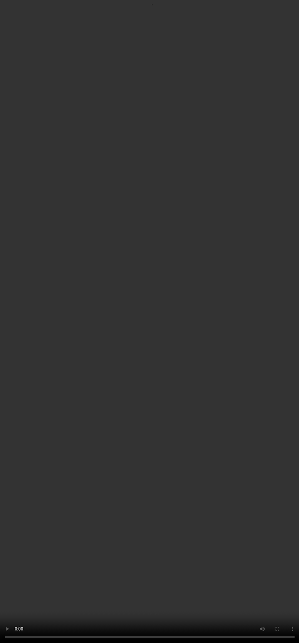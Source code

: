 ```yaml
---
title: Cascade Solves Styling - @mrtnvh

theme: mrtnvh
routerMode: 'hash'
layout: cover

fonts:
  sans: Inter Tight
  weights: '400,700,800'
  mono: "IBM Plex Mono"

# the image source
background: ./images/distinct-mind-Js9auX5_9R8-unsplash-edited.jpg
backgroundCredits: 'Original photo by Distinct Mind on Unsplash (https://unsplash.com/photos/Js9auX5_9R8)'
---
```


---
layout: center
---

<h1 class="text-15xl text-center">CSS</h1>

<!-- Have you written any CSS lately? -->

---
layout: center
---
<div class="text-center">
  <h1 class="text-9xl">Abstractions</h1>
  (eg. Tailwind, Bootstrap, Sass, …)
</div>

<!-- Have you written any Bootstrap, Tailwind or some other abstraction lately? -->

---
layout: center
---

<h1 class="text-12xl text-center">Expert</h1>

<!--
Would you consider yourself an expert in CSS? Or rather, an expert in an abstraction?
-->

---
layout: black
---

.

<!-- 
As front-end developers, it's our duty to build beautiful UIs and create the most user-friendly experience possible within the given constraints. Time constraints by our team members in operations. Technical limitations by the history of the code.

With abstractions, we aim to make complexity more manageable within those constraints.

Abstractions are a great way to tailor code to the most common usage. One could create or generate a RESTful API client because who wants to handwrite lengthy fetch requests day in day out? That's one of the reasons why abstractions exist.

But due to the stress of the constraints, our community often takes a popular opinion for truth without actually thinking or trying the thing that is under the hood.

And more so is the case with CSS.
-->

---
layout: cover
background: ./images/photo-1511936606692-5e0d73f6b638.avif
backgroundCredits: 'Original photo by Nathan Ziemanski on Unsplash (https://unsplash.com/photos/hjW4o5XfCzc)'
---

.

<!--
To some, CSS is the most beautiful language they have ever written, like a gentle stream flowing over your markup and letting it burst into invigorating, saturated life.
-->

---
layout: cover
background: ./images/photo-1619266465172-02a857c3556d.avif
backgroundCredits: 'Original photo by Tetiana Grypachevska on Unsplash (https://unsplash.com/photos/80x3QULJDN4)'
---

.

<!--
To others, CSS is the bane of their existence. An impossible game of whack-a-mole where changing one thing inevitably leads to unwanted side effects on totally unrelated places.
-->

---
layout: center
---

<div class="text-center">
  <h1 class="text-9xl">Abstractions</h1>
</div>

<!-- We try to ease those harsh feelings with abstractions. They try to create something graspable for the ones for whom the underlying layer is too complex. -->

---
layout: center
---

<div class="flex flex-col items-center justify-center h-full text-center">
  <h1>
    <a href="https://mrtnvh.com" target="_blank" rel="nofollow noopener">
      <img
        class="h-32"
        src="/images/mrtnvh-logo.svg"
      />
    </a>
  </h1>
</div>

<!-- 
My name is Maarten Van Hoof
-->

---
layout: cover
background: ./images/io-roles.svg
---

.

<!-- 
I am a Lead Front-end Developer and Developer Advocate at iO in Eindhoven in the Netherlands. For the next 30 minutes, I am here to take you through some of the struggles we've had and still have with CSS, but also share the new possibilities in browsers now and in development to ease our pain. All this is to send y'all home with a spark to rethink how you write CSS in the future. Let me point out the biggest problem developers have with CSS. Or better said, the thing that developers struggle to understand.
-->

---
layout: cover
background: ./images/cascade-og.svg
---

.

<!--
To whom does this look familiar?

This is the cascade. The C in CSS. Together with inheritance and specificity, it turns CSS into a super powerful styling and layout language. 

These fundamental concepts of CSS are how you control which styling is applied to an HTML element.

CSS is a language in which you can layer styling rules. Through inheritance, specific rules are able to trickle down, like text colour, for instance, and through the cascade and specificity algorithms, conflicting rules will be resolved.

The keen eye might be missing a few parts. This is the cascade from when I first started developing CSS. 

The current state is much more fun and exciting, but I want to save all your ohs and ahs for the end of the talk, right?

Let's quickly recap the items shown here so everyone is up to speed.

To save time, I will read this part from my notes so we have plenty of time for the shiny, new parts. Alright? Let's go.
-->

---
layout: cover
background: ./images/cascade-origin-importance.svg
---

.

<!--
First up, origin and importance. 
-->

---
layout: center
---

<img src="/images/origin.svg" style="height: 30rem;" />

<!--
With origin, the browser asks: Who has defined the CSS? Did the website's author have custom styling? Has the browser's user configured custom styling via an extension to improve their personal user experience? What does the browser or user-agent have configured for default styling?

We already see a pattern that will return throughout all cascade sections. !important inverts the priority of the rules. So, browser rules set with importance will always have a higher priority than user-defined rules without priority.

That's why, for instance, it's considered an accessibility best practice to author font sizes with relative units to ensure the user-preferred font size, configured in the browser settings, which will end up at the origin with the least priority, is the base of the authored font-size.
-->

---
layout: cover
background: ./images/cascade-element-attached.svg
---

-

<!--
The next part of the cascade
-->

---
layout: code
---

```html
<h1 style="font-size: 6rem;">
  Heading
</h1>
```

<style>
  .slidev-layout.code {
    align-items: center;

    pre code {
      font-size: 2rem;
      line-height: 1.5;
    }
  }
</style>

<!--
This is where we add styling directly onto the HTML element via the style attribute.
-->

---
layout: code
---

```html
<h1 style="font-size: 6rem;">
  Heading
</h1>

<!-- Does not equal -->

<h1 class="text-18xl">
  Heading
</h1>

```

<style>
  .slidev-layout.code {
    align-items: center;

    pre code {
      font-size: 2rem;
      line-height: 1.5;
    }
  }
</style>

<!--
This might look familiar to people using atomic libraries, like Tailwind. Although this almost looks the same, the main difference is that, with atomic libraries, we declare rules using selectors. And those, by default without importance, have less priority.
-->

---
layout: cover
background: ./images/cascade-selector-specificity.svg
---

.

<!--
That brings us to the next part of the cascade, the one we all know the most: Selector specificity. 
-->

---
layout: code
---

```css
#app {}

::after {}

h1 {}

:empty {}

.component {}

[data-reset] {}

* {}
```

<style>
  .slidev-layout.code {
    align-items: center;

    pre code {
      font-size: 1.1rem;
      line-height: 1.5;
    }
  }
</style>

<!--
We have different ways to target HTML elements:
- ID selectors
- Pseudo-elements, which you can recognize by the double colon
- Type selectors, also known as tag selectors
- Pseudo-classes, which you can recognize by the single colon.
- Class selectors
- Attribute selectors
- Universal selectors

With specificity, it isn't just that the shown topmost selector is the one with the highest priority. It's a slightly more complex algorithm. 
-->

---
layout: center
---

<div class="text-center">


<p class="text-8xl font-extrabold">
(
<span style="color:#0065ff">A</span>,
<span style="color:#ff00e6">B</span>,
<span style="color:#ff0000">C</span>
)
</p>

(
<span style="color:#0065ff">ids</span>,
<span style="color:#ff00e6">(pseudo-)classes and attributes</span>,
<span style="color:#ff0000">(pseudo-)elements</span>
)

<br/>

[Polypane CSS specificity calculator](https://polypane.app/css-specificity-calculator)

</div>

<!--
Specificity is calculated by using 3 weight categories. We can visualize this as a tuple of numbers.

The first weight category is the number of IDs in the selector. The second category is the number of classes, pseudo-classes and attributes in the selector. The third category is the selector's number of types or tags and pseudo-elements. Universal selectors, like the asterisk; combinators, like the plus sign; child or sibling selectors, like the tilde; and values of the pseudo-class ':where', more on that later, are not counted when calculating specificity.

With this tuple, each weight category has a different priority. In this example, from left to right, we go from more priority to less priority. So, the ID column has the highest priority, followed by the class column and, lastly, the type column.

Kilian Valkhof, the creator of Polypane, has an excellent tool for visualizing specificity. Just fill in your selectors, and it will show you the specificity of each selector, the total of each weight category, from which you can then calculate the specificity of the entire selector.

Also, Chrome Devtools now has a specificity calculator built in. Just click on the element you want to inspect, go to the styles pane and hover over the selector of your choice.

But back to Kilian's tool. Let's take his first example. We have a header type selector. Within the header, we target an h1 with the id site title, and within that h1, we want to select the direct child with a class of logo. This results in a specificity of 1, 1, 2. The first weight is one because of the id site title, the second weight is one because of the class logo, and the third weight is two because of both the type selector h1 and the type selector header.

What would happen if I were to remove the id selector?

And if I were to add more classes, maybe a hundred, make it one humongous list of selectors, would this selector become more specific than our first example with the id selector? 

No.

Because a single value in a higher level is more important than all levels below it. For example, you can have 1000 class names, and a selector with a single ID would still be more specific.

Is everybody still following along? Yes? Good. Let's continue.
-->

---
layout: cover
background: ./images/cascade-order-of-appearance.svg
---

.

<!--
On to the last part of the cascade, the order of appearance. If multiple selectors have the same weight in all other parts of the cascade, the order in which they appear in the CSS file will finally determine which rule is applied.
-->

---
layout: code
---

```css
a {
  color: aqua;
}

a {
  color: chocolate;
}

a {
  color: peachpuff;
}
```

<style>
  .slidev-layout.code {
    align-items: center;

    pre code {
      font-size: 1.5rem;
      line-height: 1.5;
    }
  }
</style>

<!-- Of these 3 rules, targeting anchor tags, the last one will prevail, and all our anchor tags have a peachpuff colour. -->

---
layout: cover
background: ./images/cascade-og.svg
---
.

<!-- There you have it, kids, the basics of the cascade. Easy right? -->
---
layout: cover
background: ./images/spongebob-anxious.gif
---

.

<!--
Not really. If you are unfamiliar with the cascade, you might feel uncomfortable, perhaps a bit anxious. 

We now better understand why this is a significant problem developers have with CSS. It is complex for the ones not familiar with it. It's vastly different compared to other programming languages.
-->

---
layout: cover
background: ./images/patrick-thinking.png
---

.

<!--
That's why we sought ways to make things easier for ourselves and newcomers.

How did we try to circumvent the complexity? Over the years, we've tried many things.
-->

---
layout: center
---

<h1 class="text-9xl text-center">OOCSS</h1>

<!--
Concepts like OOCSS, Object Oriented CSS, or
-->

---
layout: center
---

<h1 class="text-9xl text-center">SMACSS</h1>

<!--
or SMACSS made us think about organising our CSS
-->

---
layout: code
---

```css
/* BEM */

.block {}
.block__element {}
.block--modifier {}
```

<style>
  .slidev-layout.code {
    align-items: center;

    pre code {
      font-size: 1.5rem;
      line-height: 1.5;
    }
  }
</style>

<!--
naming conventions like BEM
-->

---
layout: code
---

```css
/* SUITCSS */

.MyComponent {}
.MyComponent--modifier {}
.MyComponent-descendent {}
.MyComponent.is-state {}
```

<style>
  .slidev-layout.code {
    align-items: center;

    pre code {
      font-size: 1.5rem;
      line-height: 1.5;
    }
  }
</style>

<!--
or SUITCSS tried to make sure we didn't have any naming collisions.

They advocated using clear, unambiguous naming, just like in every other possible programming language. They try to avoid complex and lengthy selectors with too much specificity.
-->

---
layout: code
---

```css
/* CSS Modules */
.3j5Qdsdfi39 {
  color: red;
}

/* Vue */
[data-v-2259250b].card {
  font-family: fantasy;
}

/* Astro */
.layout:where(.astro-5HCE7SGA) {
  color: rebeccapurple;
}
```

<style>
  .slidev-layout.code {
    align-items: center;

    pre code {
    font-size: 1.25rem;
    line-height: 1.5;
    }
  }
</style>

<!--
CSS Modules or build time scoping, like the ones built into Vue or Astro, give you local scoping of CSS rules and try to keep the specificity within a module by adding a random class to all selectors.
-->

---
layout: code
---

```html
<!-- Tailwind -->
<div class="flex items-center space-x-2 text-base">
  <h4 class="font-semibold text-slate-900">Contributors</h4>
  <span class="rounded-full bg-slate-100 px-2 py-1 text-xs font-semibold text-slate-700">204</span>
</div>
```

<style>
  .slidev-layout.code {
    align-items: center;

    pre code {
    font-size: 1.5rem;
    line-height: 1.5;
    }
  }
</style>

<!--
With atomic classes or utility classes, like Tailwind or UnoCSS, we do away with trying to come up with names entirely and compose our styling in the DOM. Pretty much each selector in these libraries corresponds to a single CSS rule.
-->

---
layout: center
---

<h1 class="text-7xl text-center">Keep specificity <span style="color:#0065ff">low</span></h1>

<!--
Regardless of your preferred solution, you might've noticed a pattern here. All of these methodologies are based on keeping specificity low. Pretty straightforward, right
-->

---
layout: cover
background: ./images/spongebob-new-pants.jpg
---

.

<!-- Well, perhaps the following new and up-and-coming features can help us. -->

---
layout: cover
background: ./images/cascade-is-where.svg
---

.

<!--
We saw the introduction of the ':is' and ':where' pseudo-classes. Both allow us to finally easily use a list of selectors.
-->

---
layout: code
---

```css
/* 0,2,1 */
button:is(:hover, :focus-visible, :active):disabled {}

/* 0,1,1 */
button:where(:hover, :focus-visible, :active):disabled {}
```

<style>
  .slidev-layout.code {
    align-items: center;

    pre code {
    font-size: 1.5rem;
    line-height: 1.5;
    }
  }
</style>

<!--
For instance, we see two examples here.
-->

---
layout: code
---

```css
/* 1,1,1 */
button:is(#action, :hover):disabled {}

/* 0,1,1 */
button:where(#action, :hover):disabled {}
```

<style>
  .slidev-layout.code {
    align-items: center;

    pre code {
    font-size: 1.5rem;
    line-height: 1.5;
    }
  }
</style>

<!--
Difference between :is and :where
-->

---
layout: cover
background: ./images/cascade-cascade-layers.svg
---

.


<!--
Since the 14th of March 2022, all major browsers have supported a new part of the cascade called Cascade Layers. Cascade Layers priority sits between the Element Attached and Selector Specificity part of the cascade.
-->

---
layout: code
---

```css
.table { table-layout: fixed; }

@layer reset {
  body { font-family: serif; }
}

@layer components {
  .card { background-color: white; }
}

@layer utility {
  .flex { display: flex; }
}

```

<style>
  .slidev-layout.code {
    align-items: center;

    pre code {
    font-size: 1.2rem;
    line-height: 1.5;
    }
  }
</style>

<!--
It allows you to define a layer for your CSS rules. This layer is then used to determine the priority of the rule. We can namespace our CSS rules and define each layer's priority.

For instance, we can define a reset layer that contains all our reset rules. Next, we can define a base layer containing all our base styling. And lastly, we can define a components layer with all our component styling.
-->

---
layout: code
---

```css
/* Unlayered: Highest priority */
.table { table-layout: fixed; }

/* Lowest priority */
@layer reset {
  body { font-family: serif; }
}

/* 3rd highest priority */
@layer components {
  .card { background-color: white; }
}

/* 2nd highest priority */
@layer utility {
  .flex { display: flex; }
}
```

<style>
  .slidev-layout.code {
    align-items: center;

    pre code {
    font-size: 1.2rem;
    line-height: 1.5;
    }
  }
</style>

<!--
Without defining the order of the layers, each layer's priority is determined by the order in which they appear in the CSS file, just like the order of appearance. All unlayered rules will have the highest priority to ensure backwards compatibility.

So, in this case, the reset layer will have the lowest priority, followed by the components layer and lastly, the utility
layer.
-->

---
layout: code
---

```css
@layer reset, components, utility;
```

<style>
  .slidev-layout.code {
    align-items: center;

    pre code {
    font-size: 2rem;
    line-height: 1.5;
    }
  }
</style>

<!--
But, by defining the order up front, we can change the priority of the layers. Priority is read from low to high. So in this case, the utility layer has the highest priority, followed by the components layer and the reset layer
-->

---
layout: code
---

```css
@layer utility, reset, components;
```

<style>
  .slidev-layout.code {
    align-items: center;

    pre code {
    font-size: 2rem;
    line-height: 1.5;
    }
  }
</style>

<!--
For instance, we can declare that the components layer has the highest priority, followed by the reset and then the utility reset layer. If we have rules with the same specificity in both the base and components layers, the rules in the base layer will prevail.
-->

---
layout: code
---

```css
@layer utility, components, reset;

/* Unlayered: Highest priority */
.table { table-layout: fixed; }

/* 2nd highest priority */
@layer reset {
  body { font-family: serif; }
}

/* 3rd highest priority */
@layer components {
  .card { background-color: white; }
}

/* Lowest priority */
@layer utility {
  .flex { display: flex; }
}
```

<style>
  .slidev-layout.code {
    align-items: center;

    pre code {
    font-size: 1.05rem;
    line-height: 1.5;
    }
  }
</style>

<!--
This means that Cascade Layers enable us to no longer to look at the order of loading.
-->

---
layout: cover
background: ./images/cascade-cascade-layers.svg
---

<!-- 
Cascade Layers are a great way to organize your CSS. It allows you to create a clear separation of different types of rules. It gives you additional control over the priority of your rules without tinkering with the specificity of your selectors.
-->

---
layout: cover
background: ./images/cascade-encapsulation.svg
---

<!--
Another feature I've been cleverly hiding from you is the part of the cascade named the encapsulation contexts. It's not new; it's been in browsers for a while now, but this part of the cascade is gaining popularity thanks to the buzz around
s-->

---
layout: center
---

<h1 class="text-8xl text-center">Web Components</h1>

<!--
Web Components, or more specifically, the Shadow DOM, which is one of the aspects of using Web Components.
-->

---
layout: center
---

<h1 class="text-8xl text-center line-through">Web Components</h1>

<!--
But I am not going to talk about Web Components today, because that's a separate talk just by itself.
-->

---
layout: cover
background: ./images/lucien.jpg
---

.

<!--
If you want to hear more about Web Components, do drink enough coffee and stay for Lucien's LIT is 🔥 talk.
-->

---
layout: center
---

- **Encapsulation** of cascade & specificity.
- **Inheritance** just works.
- **::part** pseudo-element, we can target Shadow DOM parts from the Light DOM.
- **::slotted** pseudo-element, we can target the first layer slotted elements from within the Shadow DOM.

<!--
But I want to mention the following features of Web Components that are relevant to the cascade.
- Encapsulation of cascade & specificity.
- Inheritance just works.
- ::part pseudo-element, we can target Shadow DOM parts from the Light DOM.
- ::slotted pseudo-element, we can target the first layer slotted elements from within the Shadow DOM.
-->

---
layout: cover
background: ./images/cascade-encapsulation.svg
---

.

<!--
Because we can cross shadow boundaries, we are changing encapsulation contexts. That has a whole other place within the cascade. When using the part pseudo-element, the shadow context has the lowest priority and the host context, the Light DOM context, has the highest context. This enables authors to overwrite Web Component styling when needed.
-->

---
layout: cover
background: ./images/cascade-scope.svg
---

.

<!--
The final thing I want to share with you today is CSS scoping. Actual scoped CSS as a standard.
-->

---
layout: code
---

```html
<div>
  <style scoped>
    .table { table-layout: fixed; }
  </style>

  <!-- Fixed table-layout -->
  <table class="table"></table>
</div>

<!-- No fixed table-layout -->
<table class="table"></table>
```

<style>
  .slidev-layout.code {
    align-items: center;

    pre code {
      font-size: 1.5rem;
      line-height: 1.5;
    }
  }
</style>

<!--
There already was an original proposal for scoped styles. This was a feature in Firefox 21-54,
-->

---
layout: code
---

```html
<div>
  <style scoped>
    .table { table-layout: fixed; }
  </style>

  <!-- Fixed table-layout -->
  <table class="table"></table>
</div>

<!-- No fixed table-layout -->
<table class="table"></table>
```

<style>
  .slidev-layout.code {
    align-items: center;

    pre code {
      font-size: 1.5rem;
      line-height: 1.5;
      text-decoration: line-through;
    }
  }
</style>

<!-- but it was removed due to a lack of interest by other browser vendors and it got removed from the spec. -->

---
layout: cover
background: ./images/neuralyzer.jpeg
---

.

<!-- So let's forget the last 2 slides -->

---
layout: cover
background: ./images/cascade-scope.svg
---

.

<!-- End of story. Right? Wrong.

Scoped CSS is dead; long live scoped CSS! 

The CSS working group is hashing out a new CSS at-rule, the @scope rule

Let's dive right in.

-->

---
layout: code
---

```css
@scope (.light-scheme) {
  /* Only match links inside a light-scheme */
  a {
    color: darkmagenta;
  }
}
```

<style>
  .slidev-layout.code {
    align-items: center;

    pre code {
      font-size: 1.5rem;
      line-height: 1.5;
    }
  }
</style>

---
layout: code
---

```html
<div class="light-scheme">
  <!-- darkmagenta -->
  <a href="#">Link</a>
</div>

<!-- Not darkmagenta -->
<a href="#">Link</a>
```

```css
@scope (.light-scheme) {
  a {
    color: darkmagenta;
  }
}
```

<style>
  .slidev-layout.code {
    align-items: center;

    pre code {
      font-size: 1.5rem;
      line-height: 1.5;
    }
  }
</style>


---
layout: code
---

```css
@scope (.media-object) to (.content > *) {
  img {
    border-radius: 50%;
  }
  .content {
    padding: 1em;
  }
}
```

<style>
  .slidev-layout.code {
    align-items: center;

    pre code {
      font-size: 1.5rem;
      line-height: 1.5;
    }
  }
</style>

---
layout: code
---

```html
<div class="media-object">
  
  <!-- Border-radius -->
  <img src="red-mist-squidward.jpg" />

  <div class="content">
    <!-- No  border-radius -->
    <img src="red-mist-squidward.jpg" />
  </div>
</div>

<!-- No  border-radius -->
<img src="ramone-dinos.jpg" />
```

```css
@scope (.media-object) to (.content > *) {
  img {
    border-radius: 50%;
  }
}
```

<style>
  .slidev-layout.code {
    align-items: center;

    pre code {
      font-size: 1rem;
      line-height: 1.5;
    }
  }
</style>

<!--
This means you can target a fragment of the DOM and apply styling to only that fragment.

It means you have additional power to stop the cascade!
-->

---
layout: code
---

```html
<!-- Local scoping with <style> -->
<div>
  <style>
    @scope {
      p { color: red; }
    }
  </style>
  <p>this is red</p>
</div>
<p>not red</p>
```

<style>
  .slidev-layout.code {
    align-items: center;

    pre code {
      font-size: 1.5rem;
      line-height: 1.5;
    }
  }
</style>

<!--
Some extra features with @scope.

When we use the @scope rule with styles defined within a style tag within a specific element, we don't need to write a scoping root. These styles will automagically be scoped to the parent element.
-->

---
layout: code
---

```css
@scope (.parent-scope) {
  @scope (:scope > .child-scope) to (:scope .limit) {
    :scope .content {
      color: red;
    }
  }
}

/* equals */

@scope (.parent-scope > .child-scope) to (.parent-scope > .child-scope .limit) {
  .parent-scope > .child-scope .content {
    color: red;
  }
}
```

<style>
  .slidev-layout.code {
    align-items: center;

    pre code {
      font-size: 1rem;
      line-height: 1.5;
    }
  }
</style>

<!--
And we can nest scoping rules. Using the colon scope pseudo-class, we can reuse the parent-scope throughout the nested scope rules.
-->

---
layout: cover
background: ./images/cascade-scope.svg
---

.

<!--
Where does this scoping fit in the cascade? Right in between specificity and order of appearance.
-->

---
layout: code
---

```html
<header>
  <nav>
    <a href="/test">Test</a>
    <a href="/test">Test</a>
    <a href="/test">Test</a>
  </nav>
  <a href="/test">Test</a>
</header>
```

```css
@scope (nav) {
  /* (0,0,1) */
  a {
    color: lime;
  }
}

/* (0,0,2) */
header a { 
  color: hotpink;
}
```

<style>
  .slidev-layout.code {
    align-items: center;

    pre code {
      font-size: 1rem;
      line-height: 1.5;
    }
  }
</style>

<!-- 
Because of this, we can use scoped are still able to be overwritten by rules with a higher specificity.

In this example, the anchors in the nav, not the whole header, will have a lime colour, but eventually be overwritten by the hotpink colour style defined in the first, more specific rule.
-->

---
layout: cover
background: ./images/scope-browser-support.svg
---

<!--
The CSS working group has set the base in the CSS specification and is hashing out the final details. Chrome will ship a first version in Chrome 118, scheduled for October 2023, and all other browser vendors have shown their support for their future implementation. It's coming, people!
-->

---
layout: cover
background: ./images/cascade-full.svg
---

.

<!--
So there you have it. The CSS cascade. Our worst enemy. Or perhaps your future best friend?

There is immense value in how the cascade, inheritance and specificity work. It's what makes CSS such a powerful language and, at the same time, what makes CSS so complex.

Just like you'll probably know what hoisting means in JavaScript or how a debounce function works, I, in my honest opinion, find it equally as vital that, if you want to call yourself a front-end expert, you should know how to wield the power of the cascade, inheritance and specificity.

But throughout the years, we have worked around the cascade by using naming methodologies and other abstractions. And that's fine; we needed something to make our lives easier as CSS evolved slower than our needs. But that's not the case anymore.
-->

---
layout: cover
background: ./images/golden-era-css.jpg
---

.

<!--
Una Kravets said it perfectly in her talk at CSSday 2023: We are now experiencing the golden age of Web UI. We have seen so many new features land over the course of the last years.

Standard committees, like the CSS working group, are welcoming more and more community contributors. Browser vendors are working together to their best abilities to launch new features in the same time frame as one another, like the yearly Interop effort. And everyone working on the Web is finally listening more and more to the needs of our community.

We now have the momentum to do away with the established ways of working and start anew. 

We now have the unique moment to rethink how we write and architecture CSS, with fewer tooling and abstractions.
-->

---
layout: black
---

.

<!--
Understanding what's under the hood of your abstraction will make you transcend into a better developer. It will make you resilient for what the future of our craft will bring.

Hypes come and go, but standards are here to stay.

In the end, understanding the cascade, inheritance, and specificity will give you
-->

---
layout: black
---

<video controls>
  <source src="/videos/unlimited-power_1.mp4" type="video/mp4">
</video>

<style>
  video {
    position: absolute;
    inset: 0;
    width: calc(100% + 2px);
    height: calc(100% + 2px);
  }
</style>

---
layout: center
---

<h1 class="text-15xl text-center">✌️</h1>

<!--
Thank you!
-->
